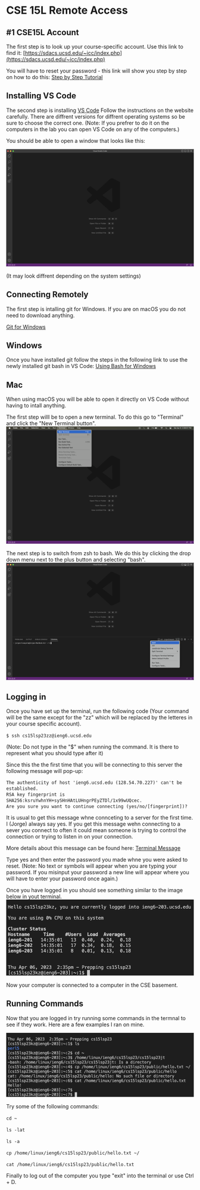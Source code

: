 # CSE 15L Remote Access

## #1 CSE15L Account 
The first step is to look up your course-specific account. Use this link to find it:
[https://sdacs.ucsd.edu/~icc/index.php](https://sdacs.ucsd.edu/~icc/index.php)

You will have to reset your password - this link will show you step by step on how to do this: [Step by Step Tutorial](https://drive.google.com/file/d/17IDZn8Qq7Q0RkYMxdiIR0o6HJ3B5YqSW/view)

## Installing VS Code
The second step is installing [VS Code](https://code.visualstudio.com/)
Follow the instructions on the website carefully.
There are diffrent versions for diffrent operating systems so be sure to choose the correct one.
(Note: If you prefrer to do it on the computers in the lab you can open VS Code on any of the computers.)

You should be able to open a window that looks like this:

![Image](VS.png)

(It may look diffrent depending on the system settings)

## Connecting Remotely 

The first step is intalling git for Windows. If you are on macOS you do not need to download anything.

[Git for Windows](https://gitforwindows.org/)

Windows
---

Once you have installed git follow the steps in the following link to use the newly installed git bash in VS Code: 
[Using Bash for Windows](https://stackoverflow.com/questions/42606837/how-do-i-use-bash-on-windows-from-the-visual-studio-code-integrated-terminal/50527994#50527994)

Mac
---
When using macOS you will be able to open it directly on VS Code without having to intall anything.

The first step willl be to open a new terminal. To do this go to "Terminal" and click the "New Terminal button".
![Image](Terminal.png)

The next step is to switch from zsh to bash. We do this by clicking the drop down menu next to the plus button and selecting "bash".
![Image](Bash.png)

Logging in
---

Once you have set up the terminal, run the following code (Your command will be the same except for the "zz" which will be replaced by the letteres in your course specific account).

`$ ssh cs15lsp23zz@ieng6.ucsd.edu`

(Note: Do not type in the "$" when running the command. It is there to represent what you should type after it)

Since this the the first time that you will be connecting to this server the following message will pop-up:
```
The authenticity of host 'ieng6.ucsd.edu (128.54.70.227)' can't be established.
RSA key fingerprint is SHA256:ksruYwhnYH+sySHnHAtLUHngrPEyZTDl/1x99wUQcec.
Are you sure you want to continue connecting (yes/no/[fingerprint])? 
```
It is usual to get this message whne connceting to a server for the first time. I (Jorge) always say yes. If you get this message wehn connecting to a sever you connect to often it could mean someone is trying to control the connection or trying to listen in on your connection.

More details about this message can be found here: [Terminal Message](https://superuser.com/questions/421074/ssh-the-authenticity-of-host-host-cant-be-established/421084#421084)

Type yes and then enter the password you made whne you were asked to reset. (Note: No text or symbols will appear when you are typing your password. If you misinput your password a new line will appear where you will have to enter your password once again.)


Once you have logged in you should see something similar to the image below in yout terminal.
![Image](Login.png)

Now your computer is connected to a computer in the CSE basement.

## Running Commands
Now that you are logged in try running some commands in the termnal to see if they work. Here are a few examples I ran on mine.

![Image](Commands.png)

Try some of the following commands:

`cd ~`

`ls -lat`

`ls -a`

`cp /home/linux/ieng6/cs15lsp23/public/hello.txt ~/`

`cat /home/linux/ieng6/cs15lsp23/public/hello.txt`

Finally to log out of the computer you type "exit" into the terminal or use Ctrl + D.

